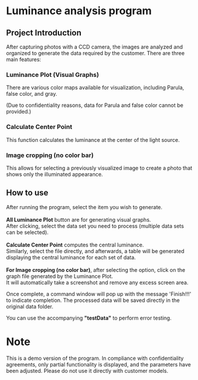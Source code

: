 # Luminance analysis program
## Project Introduction

After capturing photos with a CCD camera, the images are analyzed and organized to generate the data required by the customer. 
There are three main features:

### Luminance Plot (Visual Graphs)
There are various color maps available for visualization, including Parula, false color, and gray. 

(Due to confidentiality reasons, data for Parula and false color cannot be provided.)
### Calculate Center Point
This function calculates the luminance at the center of the light source.
### Image cropping (no color bar)
This allows for selecting a previously visualized image to create a photo that shows only the illuminated appearance.

## How to use
After running the program, select the item you wish to generate. <br><br>
**All Luminance Plot** button are for generating visual graphs. <br>
After clicking, select the data set you need to process (multiple data sets can be selected). <br><br>
**Calculate Center Point** computes the central luminance. <br>
Similarly, select the file directly, and afterwards, a table will be generated displaying the central luminance for each set of data.<br><br>
**For Image cropping (no color bar)**, after selecting the option, click on the graph file generated by the Luminance Plot. <br>
It will automatically take a screenshot and remove any excess screen area.<br>

Once complete, a command window will pop up with the message 'Finish!!!' to indicate completion. The processed data will be saved directly in the original data folder.

You can use the accompanying **"testData"** to perform error testing.

# Note
This is a demo version of the program. In compliance with confidentiality agreements, only partial functionality is displayed, and the parameters have been adjusted. Please do not use it directly with customer models.